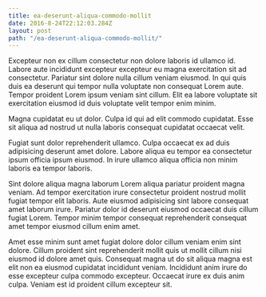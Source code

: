 ```yaml
---
title: ea-deserunt-aliqua-commodo-mollit
date: 2016-8-24T22:12:03.284Z
layout: post
path: "/ea-deserunt-aliqua-commodo-mollit/"
---
```


Excepteur non ex cillum consectetur non dolore laboris id ullamco id. Labore aute incididunt excepteur excepteur eu magna exercitation sit ad consectetur. Pariatur sint dolore nulla cillum veniam eiusmod. In qui quis duis ea deserunt qui tempor nulla voluptate non consequat Lorem aute. Tempor proident Lorem ipsum veniam sint cillum. Elit ea labore voluptate sit exercitation eiusmod id duis voluptate velit tempor enim minim.

Magna cupidatat eu ut dolor. Culpa id qui ad elit commodo cupidatat. Esse sit aliqua ad nostrud ut nulla laboris consequat cupidatat occaecat velit.

Fugiat sunt dolor reprehenderit ullamco. Culpa occaecat ex ad duis adipisicing deserunt amet dolore. Labore aliqua eu tempor ea consectetur ipsum officia ipsum eiusmod. In irure ullamco aliqua officia non minim laboris ea tempor laboris.

Sint dolore aliqua magna laborum Lorem aliqua pariatur proident magna veniam. Ad tempor exercitation irure consectetur proident nostrud mollit fugiat tempor elit laboris. Aute eiusmod adipisicing sint labore consequat amet laborum irure. Pariatur dolor id deserunt eiusmod occaecat duis cillum fugiat Lorem. Tempor minim tempor consequat reprehenderit consequat amet tempor eiusmod cillum enim amet.

Amet esse minim sunt amet fugiat dolore dolor cillum veniam enim sint dolore. Cillum proident sint reprehenderit mollit quis ut mollit cillum nisi eiusmod id dolore amet quis. Consequat magna ut do sit aliqua magna est elit non ea eiusmod cupidatat incididunt veniam. Incididunt anim irure do esse excepteur culpa commodo excepteur. Occaecat irure ex duis anim culpa. Veniam est id proident cillum excepteur sit.